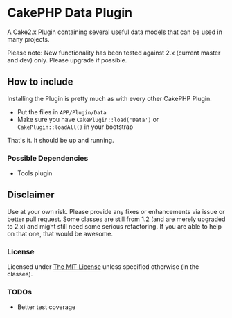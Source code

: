# CakePHP Data Plugin

A Cake2.x Plugin containing several useful data models that can be used in many projects.

Please note: New functionality has been tested against 2.x (current master and dev) only. Please upgrade if possible.

## How to include
Installing the Plugin is pretty much as with every other CakePHP Plugin.

* Put the files in `APP/Plugin/Data`
* Make sure you have `CakePlugin::load('Data')` or `CakePlugin::loadAll()` in your bootstrap

That's it. It should be up and running.

### Possible Dependencies

- Tools plugin

## Disclaimer
Use at your own risk. Please provide any fixes or enhancements via issue or better pull request.
Some classes are still from 1.2 (and are merely upgraded to 2.x) and might still need some serious refactoring.
If you are able to help on that one, that would be awesome.

### License
Licensed under [The MIT License](http://www.opensource.org/licenses/mit-license.php)
unless specified otherwise (in the classes).

### TODOs

* Better test coverage
